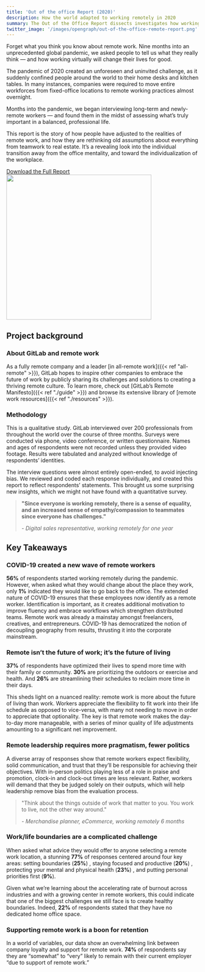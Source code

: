 ```yaml
---
title: 'Out of the office Report (2020)'
description: How the world adapted to working remotely in 2020
summary: The Out of the Office Report dissects investigates how working virtually changes peoples lives for good.
twitter_image: '/images/opengraph/out-of-the-office-remote-report.png'
---
```



<div class="row">
    <div class="col">
        <p>Forget what you think you know about remote work. Nine months into an unprecedented global pandemic, we asked people to tell us what they really think — and how working virtually will change their lives for good.</p>
        <p>The pandemic of 2020 created an unforeseen and uninvited challenge, as it suddenly confined people around the world to their home desks and kitchen tables. In many instances, companies were required to move entire workforces from fixed-office locations to remote working practices almost overnight.</p>
        <p>Months into the pandemic, we began interviewing long-term and newly-remote workers — and found them in the midst of assessing what’s truly important in a balanced, professional life.</p>
        <p>This report is the story of how people have adjusted to the realities of remote work, and how they are rethinking old assumptions about everything from teamwork to real estate. It’s a revealing look into the individual transition away from the office mentality, and toward the individualization of the workplace.</p>
        <a href="https://about.gitlab.com/resources/downloads/gitlab-out-of-the-office-2021.pdf" class="btn btn-lg btn-primary">Download the Full Report</a>
    </div>
    <div class="col text-center">
        <img class="shadow" style="height: 380px;" src="https://about.gitlab.com/images/out-of-office/out-of-office-cover.svg" alt="">
    </div>
</div>

## Project background

### About GitLab and remote work

As a fully remote company and a leader [in all-remote work]({{< ref "all-remote" >}}), GitLab hopes to inspire other companies to embrace the future of work by publicly sharing its challenges and solutions to creating a thriving remote culture. To learn more, check out [GitLab’s Remote Manifesto]({{< ref "./guide" >}}) and browse its extensive library of [remote work resources]({{< ref "./resources" >}}).

### Methodology

This is a qualitative study. GitLab interviewed over 200 professionals from throughout the world over the course of three months. Surveys were conducted via phone, video conference, or written questionnaire. Names and ages of respondents were not recorded unless they provided video footage. Results were tabulated and analyzed without knowledge of respondents’ identities.

The interview questions were almost entirely open-ended, to avoid injecting bias. We reviewed and coded each response individually, and created this report to reflect respondents’ statements. This brought us some surprising new insights, which we might not have found with a quantitative survey.

> **"Since everyone is working remotely, there is a sense of equality, and an increased sense of empathy/compassion to teammates since everyone has challenges."**
>
> *- Digital sales representative, working remotely for one year*

## Key Takeaways

### COVID-19 created a new wave of remote workers

**56%** of respondents started working remotely during the pandemic. However, when asked what they would change about the place they work, only **1%** indicated they would like to go back to the office. The extended nature of COVID-19 ensures that these employees now identify as a remote worker. Identification is important, as it creates additional motivation to improve fluency and embrace workflows which strengthen distributed teams. Remote work was already a mainstay amongst freelancers, creatives, and entrepreneurs. COVID-19 has democratized the notion of decoupling geography from results, thrusting it into the corporate mainstream.

### Remote isn’t the future of work; it’s the future of living

**37%** of respondents have optimized their lives to spend more time with their family or community. **30%** are prioritizing the outdoors or exercise and health. And **26%** are streamlining their schedules to reclaim more time in their days.

This sheds light on a nuanced reality: remote work is more about the future of living than work. Workers appreciate the flexibility to fit work into their life schedule as opposed to vice-versa, with many not needing to move in order to appreciate that optionality. The key is that remote work makes the day-to-day more manageable, with a series of minor quality of life adjustments amounting to a significant net improvement.

### Remote leadership requires more pragmatism, fewer politics

A diverse array of responses show that remote workers expect flexibility, solid communication, and trust that they’ll be responsible for achieving their objectives. With in-person politics playing less of a role in praise and promotion, clock-in and clock-out times are less relevant. Rather, workers will demand that they be judged solely on their outputs, which will help leadership remove bias from the evaluation process.

> "Think about the things outside of work that matter to you. You work to live, not the other way around."
>
> *- Merchandise planner, eCommerce, working remotely 6 months*

### Work/life boundaries are a complicated challenge

When asked what advice they would offer to anyone selecting a remote work location, a stunning **77%** of responses centered around four key areas: setting boundaries (**25%**) , staying focused and productive (**20%**) , protecting your mental and physical health (**23%**) , and putting personal priorities first (**9%**).

Given what we’re learning about the accelerating rate of burnout across industries and with a growing center in remote workers, this could indicate that one of the biggest challenges we still face is to create healthy boundaries. Indeed, **22%** of respondents stated that they have no dedicated home office space.

### Supporting remote work is a boon for retention

In a world of variables, our data show an overwhelming link between company loyalty and support for remote work. **74%** of respondents say they are “somewhat” to “very” likely to remain with their current employer “due to support of remote work.”
